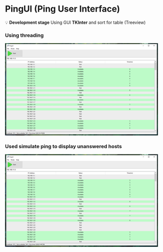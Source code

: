 # PingUI (Ping User Interface)
💡 **Development stage**
Using GUI **TKInter** and sort for table (Treeview)
### Using threading
![Image alt](https://github.com/Lifailon/PingUI/blob/rsa/Image/PingUI-0.1-Debug-Mode.jpg)
### Used simulate ping to display unanswered hosts
![Image alt](https://github.com/Lifailon/PingUI/blob/rsa/Image/PingUI-0.1.jpg)
